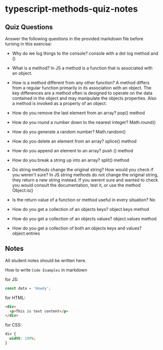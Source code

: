 # typescript-methods-quiz-notes

## Quiz Questions

Answer the following questions in the provided markdown file before turning in this exercise:

- Why do we log things to the console?
  console with a dot log method and ()

- What is a method?
  In JS a method is a function that is associated with an object.

- How is a method different from any other function?
  A method differs from a regular function primarily in its association with an object.
  The key differences are a method often is designed to operate on the data contained in the object and may manipulate the objects properties.
  Also a method is invoked as a property of an object.
- How do you remove the last element from an array?
  pop() method
- How do you round a number down to the nearest integer?
  Math.round()
- How do you generate a random number?
  Math.random()
- How do you delete an element from an array?
  splice() method
- How do you append an element to an array?
  push () method
- How do you break a string up into an array?
  split() method

- Do string methods change the original string? How would you check if you weren't sure?
  In JS string methods do not change the original string, they return a new string instead.
  If you werent sure and wanted to check you would consult the documentation, test it, or use the method Object.is()
- Is the return value of a function or method useful in every situation?
  No
- How do you get a collection of an objects keys?
  object.keys method
- How do you get a collection of an objects values?
  object.values method
- How do you get a collection of both an objects keys and values?
  object.entries

## Notes

All student notes should be written here.

How to write `Code Examples` in markdown

for JS:

```javascript
const data = 'Howdy';
```

for HTML:

```html
<div>
  <p>This is text content</p>
</div>
```

for CSS:

```css
div {
  width: 100%;
}
```
